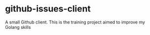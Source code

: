 # github-issues-client
A small Github client. This is the training project aimed to improve my Golang skills
